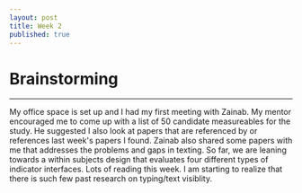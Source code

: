 ```yaml
---
layout: post
title: Week 2
published: true
---
```


# Brainstorming
***

My office space is set up and I had my first meeting with Zainab. My mentor encouraged me to come up with a list of 50 candidate measureables for the study. He suggested I also look at papers that are referenced by or references last week's papers I found. Zainab also shared some papers with me that addresses the problems and gaps in texting. So far, we are leaning towards a within subjects design that evaluates four different types of indicator interfaces. Lots of reading this week. I am starting to realize that there is such few past research on typing/text visiblity. 
